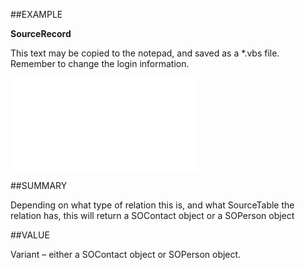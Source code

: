 
##EXAMPLE

**SourceRecord**

This text may be copied to the notepad, and saved as a *.vbs file. Remember to change the login information.

![](..\..\Examples\vbs\SORelation.SourceRecord.vbs.txt)


##SUMMARY

Depending on what type of relation this is, and what SourceTable the relation has, this will return a SOContact object or a SOPerson object


##VALUE

Variant – either a SOContact object or SOPerson object.

